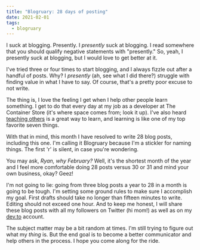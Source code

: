```yaml
---
title: "Blogruary: 28 days of posting"
date: 2021-02-01
tags: 
  - blogruary
---
```


I suck at blogging. Presently. I *presently* suck at blogging. I read somewhere that you should qualify negative statements with "presently." So, yeah, I presently suck at blogging, but I would love to get better at it.

I've tried three or four times to start blogging, and I always fizzle out after a handful of posts. Why? I *presently* (ah, see what I did there?) struggle with finding value in what I have to say. Of course, that's a pretty poor excuse to not write.

The thing is, I love the feeling I get when I help other people learn something. I get to do that every day at my job as a developer at The Container Store (it's where space comes from; look it up). I've also heard [teaching others](https://fs.blog/2012/04/feynman-technique/) is a great way to learn, and learning is like one of my top favorite seven things.

With that in mind, this month I have resolved to write 28 blog posts, including this one. I'm calling it Blogruary because I'm a stickler for naming things. The first 'r' is silent, in case you're wondering. 

You may ask, *Ryan, why February?* Well, it's the shortest month of the year and I feel more comfortable doing 28 posts versus 30 or 31 and mind your own business, okay? Geez!

I'm not going to lie: going from three blog posts a year to 28 in a month is going to be tough. I'm setting some ground rules to make sure I accomplish my goal. First drafts should take no longer than fifteen minutes to write. Editing should not exceed one hour. And to keep me honest, I will share these blog posts with all my followers on Twitter (hi mom!) as well as on my [dev.to](http://dev.to) account.

The subject matter may be a bit random at times. I'm still trying to figure out what my *thing* is. But the end goal is to become a better communicator and help others in the process. I hope you come along for the ride.
